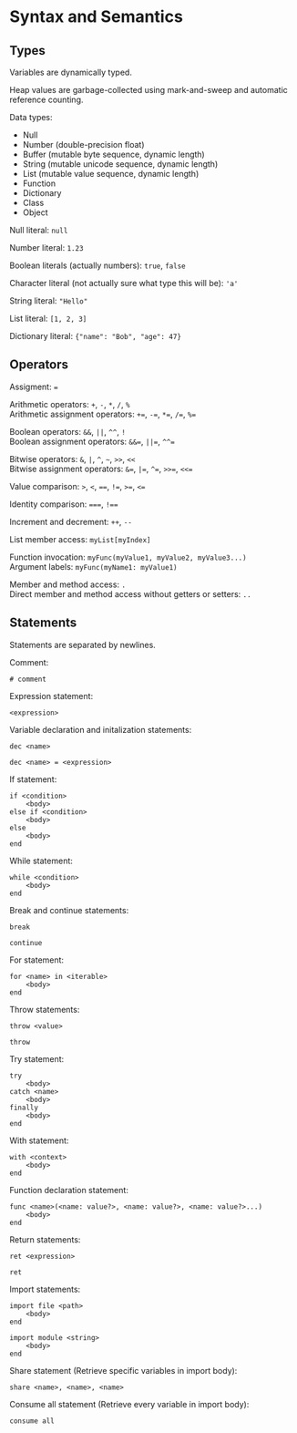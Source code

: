 
# Syntax and Semantics

## Types

Variables are dynamically typed.

Heap values are garbage-collected using mark-and-sweep and automatic reference counting.

Data types:

* Null
* Number (double-precision float)
* Buffer (mutable byte sequence, dynamic length)
* String (mutable unicode sequence, dynamic length)
* List (mutable value sequence, dynamic length)
* Function
* Dictionary
* Class
* Object

Null literal: `null`

Number literal: `1.23`

Boolean literals (actually numbers): `true`, `false`

Character literal (not actually sure what type this will be): `'a'`

String literal: `"Hello"`

List literal: `[1, 2, 3]`

Dictionary literal: `{"name": "Bob", "age": 47}`

## Operators

Assigment: `=`

Arithmetic operators: `+`, `-`, `*`, `/`, `%`  
Arithmetic assignment operators: `+=`, `-=`, `*=`, `/=`, `%=`

Boolean operators: `&&`, `||`, `^^`, `!`  
Boolean assignment operators: `&&=`, `||=`, `^^=`

Bitwise operators: `&`, `|`, `^`, `~`, `>>`, `<<`  
Bitwise assignment operators: `&=`, `|=`, `^=`, `>>=`, `<<=`

Value comparison: `>`, `<`, `==`, `!=`, `>=`, `<=`

Identity comparison: `===`, `!==`

Increment and decrement: `++`, `--`

List member access: `myList[myIndex]`

Function invocation: `myFunc(myValue1, myValue2, myValue3...)`  
Argument labels: `myFunc(myName1: myValue1)`

Member and method access: `.`  
Direct member and method access without getters or setters: `..`

## Statements

Statements are separated by newlines.

Comment:

```
# comment
```

Expression statement:

```
<expression>
```

Variable declaration and initalization statements:

```
dec <name>
```

```
dec <name> = <expression>
```

If statement:

```
if <condition>
    <body>
else if <condition>
    <body>
else
    <body>
end
```

While statement:

```
while <condition>
    <body>
end
```

Break and continue statements:

```
break
```

```
continue
```

For statement:

```
for <name> in <iterable>
    <body>
end
```

Throw statements:

```
throw <value>
```

```
throw
```

Try statement:

```
try
    <body>
catch <name>
    <body>
finally
    <body>
end
```

With statement:

```
with <context>
    <body>
end
```

Function declaration statement:

```
func <name>(<name: value?>, <name: value?>, <name: value?>...)
    <body>
end
```

Return statements:

```
ret <expression>
```

```
ret
```

Import statements:

```
import file <path>
    <body>
end
```

```
import module <string>
    <body>
end
```

Share statement (Retrieve specific variables in import body):

```
share <name>, <name>, <name>
```

Consume all statement (Retrieve every variable in import body):

```
consume all
```



